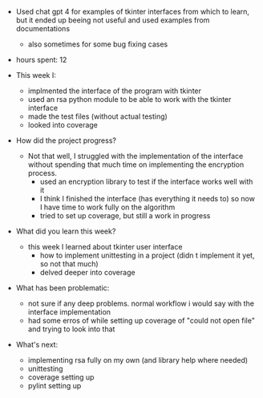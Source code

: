 * Used chat gpt 4 for examples of tkinter interfaces from which to learn, but it ended up beeing not useful and used examples from documentations
	* also sometimes for some bug fixing cases

* hours spent: 12

* This week I:
	* implmented the interface of the program with tkinter 
	* used an rsa python module to be able to work with the tkinter interface 
	* made the test files (without actual testing)
	* looked into coverage

* How did the project progress?
	* Not that well, I struggled with the implementation of the interface without spending that much time on implementing the encryption process.
		* used an encryption library to test if the interface works well with it
		* I think I finished the interface (has everything it needs to) so now I have time to work fully on the algorithm
		* tried to set up coverage, but still a work in progress

* What did you learn this week?
	* this week I learned about tkinter user interface
		* how to implement unittesting in a project (didn t implement it yet, so not that much)
		* delved deeper into coverage

* What has been problematic:
	* not sure if any deep problems. normal workflow i would say with the interface implementation
	* had some erros of while setting up coverage of "could not open file" and trying to look into that

* What's next:
	* implementing rsa fully on my own (and library help where needed)
	* unittesting
	* coverage setting up
	* pylint setting up

